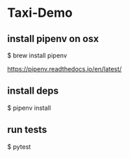 # Taxi-Demo


## install pipenv on osx

$ brew install pipenv

https://pipenv.readthedocs.io/en/latest/



## install deps

$ pipenv install


## run tests

$ pytest